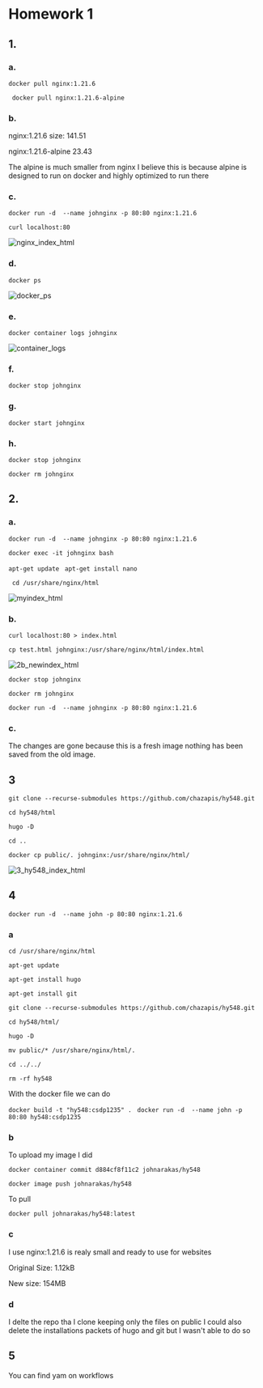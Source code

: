 # Homework 1

## 1.

### a.

` docker pull nginx:1.21.6 `

` docker pull nginx:1.21.6-alpine`

### b.
nginx:1.21.6 size: 141.51

nginx:1.21.6-alpine 23.43

The alpine is much smaller from nginx I believe this is because alpine is designed to run on docker and highly optimized to run there

### c.

` docker run -d  --name johnginx -p 80:80 nginx:1.21.6 `

`curl localhost:80 `

![nginx_index_html](Assets/1c_index_html.png)

### d.

`docker ps`

![docker_ps](Assets/1d_docker_ps.png)

### e.

`docker container logs johnginx`

![container_logs](Assets/1e_container_logs.png)

### f.

`docker stop johnginx`

### g.

`docker start johnginx`

### h.


`docker stop johnginx`

`docker rm johnginx`

## 2.

### a.

` docker run -d  --name johnginx -p 80:80 nginx:1.21.6 `

` docker exec -it johnginx bash `

` apt-get update `
` apt-get install nano`

` cd /usr/share/nginx/html`

![myindex_html](Assets/2a_myindex_html.png)

### b. 

`curl localhost:80 > index.html`

`cp test.html johnginx:/usr/share/nginx/html/index.html`

![2b_newindex_html](Assets/2b_newindex_html.png)


`docker stop johnginx`

`docker rm johnginx`

` docker run -d  --name johnginx -p 80:80 nginx:1.21.6 `

### c.
The changes are gone because this is a fresh image nothing has been saved from the old image.

## 3

`git clone --recurse-submodules https://github.com/chazapis/hy548.git`

`cd hy548/html`

`hugo -D`

`cd ..`

`docker cp public/. johnginx:/usr/share/nginx/html/ `

![3_hy548_index_html](Assets/3_hy548_index_html.png)


## 4

` docker run -d  --name john -p 80:80 nginx:1.21.6 `
### a

` cd /usr/share/nginx/html `

`apt-get update `

`apt-get install hugo `

`apt-get install git`

`git clone --recurse-submodules https://github.com/chazapis/hy548.git `

`cd hy548/html/ `

`hugo -D`

`mv public/* /usr/share/nginx/html/.`

`cd ../../`

`rm -rf hy548 `

With the docker file we can do

`docker build -t "hy548:csdp1235" . `
`docker run -d  --name john -p 80:80 hy548:csdp1235`


### b
To upload my image I did

`docker container commit d884cf8f11c2 johnarakas/hy548`

`docker image push johnarakas/hy548`

To pull

`docker pull johnarakas/hy548:latest`


### c
I use nginx:1.21.6 is realy small and ready to use for websites

Original Size: 1.12kB

New size: 154MB

### d
I delte the repo tha I clone keeping only the files on public I could also delete the installations packets of hugo and git but I wasn't able to do so


## 5

You can find yam on workflows








